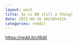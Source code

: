 ```yaml
--- 
layout: post 
title: So is BB still a thing? 
date: 2021-06-16 1623854224 
categories: reddit 
--- 
```

https://redd.it/o16dil